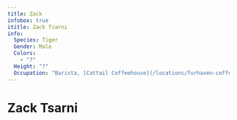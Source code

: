 ```yaml
---
title: Zack
infobox: true
ititle: Zack Tsarni
info: 
  Species: Tiger
  Gender: Male
  Colors: 
    - "?"
  Height: "?"
  Occupation: "Barista, [Cattail Coffeehouse](/locations/furhaven-coffeeshop)"
---
```


# Zack Tsarni
